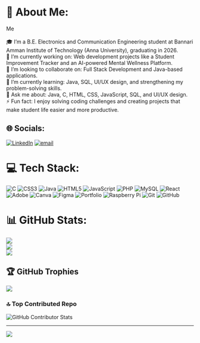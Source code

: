 # 💫 About Me:
Me<br><br>🎓 I’m a B.E. Electronics and Communication Engineering student at Bannari Amman Institute of Technology (Anna University), graduating in 2026.<br>🔭 I’m currently working on: Web development projects like a Student Improvement Tracker and an AI-powered Mental Wellness Platform.<br>🤝 I’m looking to collaborate on: Full Stack Development and Java-based applications.<br>🌱 I’m currently learning: Java, SQL, UI/UX design, and strengthening my problem-solving skills.<br>💬 Ask me about: Java, C, HTML, CSS, JavaScript, SQL, and UI/UX design.<br>⚡ Fun fact: I enjoy solving coding challenges and creating projects that make student life easier and more productive.


## 🌐 Socials:
[![LinkedIn](https://img.shields.io/badge/LinkedIn-%230077B5.svg?logo=linkedin&logoColor=white)](https://linkedin.com/in/https://www.linkedin.com/in/saravanan1012/) [![email](https://img.shields.io/badge/Email-D14836?logo=gmail&logoColor=white)](mailto:saravananmcms@gmail.com) 

# 💻 Tech Stack:
![C](https://img.shields.io/badge/c-%2300599C.svg?style=for-the-badge&logo=c&logoColor=white) ![CSS3](https://img.shields.io/badge/css3-%231572B6.svg?style=for-the-badge&logo=css3&logoColor=white) ![Java](https://img.shields.io/badge/java-%23ED8B00.svg?style=for-the-badge&logo=openjdk&logoColor=white) ![HTML5](https://img.shields.io/badge/html5-%23E34F26.svg?style=for-the-badge&logo=html5&logoColor=white) ![JavaScript](https://img.shields.io/badge/javascript-%23323330.svg?style=for-the-badge&logo=javascript&logoColor=%23F7DF1E) ![PHP](https://img.shields.io/badge/php-%23777BB4.svg?style=for-the-badge&logo=php&logoColor=white) ![MySQL](https://img.shields.io/badge/mysql-4479A1.svg?style=for-the-badge&logo=mysql&logoColor=white) ![React](https://img.shields.io/badge/react-%2320232a.svg?style=for-the-badge&logo=react&logoColor=%2361DAFB) ![Adobe](https://img.shields.io/badge/adobe-%23FF0000.svg?style=for-the-badge&logo=adobe&logoColor=white) ![Canva](https://img.shields.io/badge/Canva-%2300C4CC.svg?style=for-the-badge&logo=Canva&logoColor=white) ![Figma](https://img.shields.io/badge/figma-%23F24E1E.svg?style=for-the-badge&logo=figma&logoColor=white) ![Portfolio](https://img.shields.io/badge/Portfolio-%23000000.svg?style=for-the-badge&logo=firefox&logoColor=#FF7139) ![Raspberry Pi](https://img.shields.io/badge/-Raspberry_Pi-C51A4A?style=for-the-badge&logo=Raspberry-Pi) ![Git](https://img.shields.io/badge/git-%23F05033.svg?style=for-the-badge&logo=git&logoColor=white) ![GitHub](https://img.shields.io/badge/github-%23121011.svg?style=for-the-badge&logo=github&logoColor=white)
# 📊 GitHub Stats:
![](https://github-readme-stats.vercel.app/api?username=saravanan-mc&theme=dark&hide_border=false&include_all_commits=false&count_private=false)<br/>
![](https://nirzak-streak-stats.vercel.app/?user=saravanan-mc&theme=dark&hide_border=false)<br/>
![](https://github-readme-stats.vercel.app/api/top-langs/?username=saravanan-mc&theme=dark&hide_border=false&include_all_commits=false&count_private=false&layout=compact)

## 🏆 GitHub Trophies
![](https://github-profile-trophy.vercel.app/?username=saravanan-mc&theme=radical&no-frame=false&no-bg=false&margin-w=4)

### 🔝 Top Contributed Repo
![GitHub Contributor Stats](https://github-contributor-stats.vercel.app/api?username=saravanan-mc&limit=1000&theme=dark&combine_contributions=true)

---
[![](https://visitcount.itsvg.in/api?id=saravanan-mc&icon=0&color=1)](https://visitcount.itsvg.in)

<!-- Proudly created with GPRM ( https://gprm.itsvg.in ) -->
